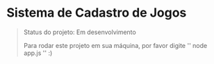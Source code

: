 <H1>Sistema de Cadastro de Jogos</H1>

>Status do projeto: Em desenvolvimento
>
>Para rodar este projeto em sua máquina, por favor digite
>''
>node app.js
>''
:)